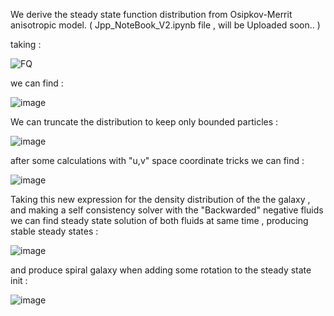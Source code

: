 We derive the steady state function distribution from Osipkov-Merrit anisotropic model. ( Jpp_NoteBook_V2.ipynb file , will be Uploaded soon.. )

taking : 


![FQ](https://github.com/user-attachments/assets/4e04a156-0631-4ca0-b3c2-a9e2a5b6207c)


we can find :

![image](https://github.com/user-attachments/assets/ad11ffe5-41da-47e2-811a-df6b93c69920)


We can truncate the distribution to keep only bounded particles : 

![image](https://github.com/user-attachments/assets/011e87fc-e501-4ebe-b739-970dd25f4917)

after some calculations with "u,v" space coordinate tricks we can find :

![image](https://github.com/user-attachments/assets/26d47def-189a-4581-8e3c-02683c024c2c)

Taking this new expression for the density distribution of the the galaxy , and making a self consistency solver with the "Backwarded" negative fluids 
we can find steady state solution of both fluids at same time , producing stable steady states :

![image](https://github.com/user-attachments/assets/81fafaae-dfd8-43b3-8acc-f7a583b1daef)


and produce spiral galaxy when adding some rotation to the steady state init : 

![image](https://github.com/user-attachments/assets/e6cf28e7-cdab-482f-879c-02d158ad4645)
